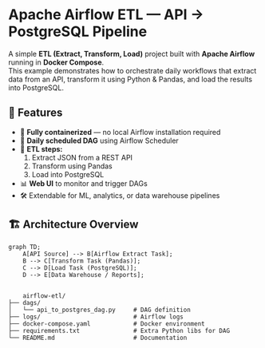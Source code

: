 # Apache Airflow ETL — API → PostgreSQL Pipeline
A simple **ETL (Extract, Transform, Load)** project built with **Apache Airflow** running in **Docker Compose**.  
This example demonstrates how to orchestrate daily workflows that extract data from an API, transform it using Python & Pandas, and load the results into PostgreSQL.

## 🚀 Features

- 🧠 **Fully containerized** — no local Airflow installation required  
- 🔁 **Daily scheduled DAG** using Airflow Scheduler  
- 🧩 **ETL steps:**  
  1. Extract JSON from a REST API  
  2. Transform using Pandas  
  3. Load into PostgreSQL  
- 📊 **Web UI** to monitor and trigger DAGs  
- 🛠️ Extendable for ML, analytics, or data warehouse pipelines


## 🏗️ Architecture Overview

```mermaid
graph TD;
    A[API Source] --> B[Airflow Extract Task];
    B --> C[Transform Task (Pandas)];
    C --> D[Load Task (PostgreSQL)];
    D --> E[Data Warehouse / Reports];
	
	
	airflow-etl/
├── dags/
│   └── api_to_postgres_dag.py     # DAG definition
├── logs/                          # Airflow logs
├── docker-compose.yaml            # Docker environment
├── requirements.txt               # Extra Python libs for DAG
└── README.md                      # Documentation